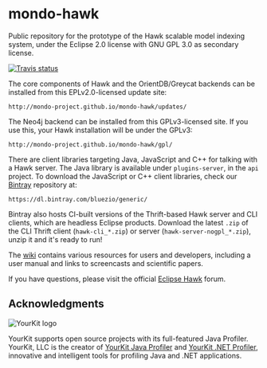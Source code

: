 mondo-hawk
==========

Public repository for the prototype of the Hawk scalable model indexing system, under the Eclipse 2.0 license with GNU GPL 3.0 as secondary license.

[![Travis status](https://api.travis-ci.org/mondo-project/mondo-hawk.svg?branch=master)](https://travis-ci.org/mondo-project/mondo-hawk)

The core components of Hawk and the OrientDB/Greycat backends can be installed from this EPLv2.0-licensed update site:

    http://mondo-project.github.io/mondo-hawk/updates/

The Neo4j backend can be installed from this GPLv3-licensed site. If you use this, your Hawk installation will be under the GPLv3:

    http://mondo-project.github.io/mondo-hawk/gpl/

There are client libraries targeting Java, JavaScript and C++ for talking with a Hawk server. The Java library is available under `plugins-server`, in the `api` project. To download the JavaScript or C++ client libraries, check our [Bintray](https://dl.bintray.com/bluezio/generic/) repository at:

    https://dl.bintray.com/bluezio/generic/

Bintray also hosts CI-built versions of the Thrift-based Hawk server and CLI clients, which are headless Eclipse products. Download the latest `.zip` of the CLI Thrift client (`hawk-cli_*.zip`) or server (`hawk-server-nogpl_*.zip`), unzip it and it's ready to run!

The [wiki](https://github.com/mondo-project/mondo-hawk/wiki) contains various resources for users and developers, including a user manual and links to screencasts and scientific papers.

If you have questions, please visit the official [Eclipse Hawk](https://www.eclipse.org/forums/index.php/sf/thread/442/sub/0/?SQ=c1bf1ac983010df5037be417b0a8d5a1) forum.

Acknowledgments
---------------

![YourKit logo](yklogo.png)

YourKit supports open source projects with its full-featured Java Profiler. YourKit, LLC is the creator of [YourKit Java Profiler](https://www.yourkit.com/java/profiler/index.jsp) and [YourKit .NET Profiler](https://www.yourkit.com/.net/profiler/index.jsp), innovative and intelligent tools for profiling Java and .NET applications.
